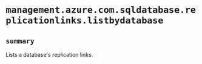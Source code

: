 # `management.azure.com.sqldatabase.replicationlinks.listbydatabase`

## `summary`
Lists a database's replication links.


